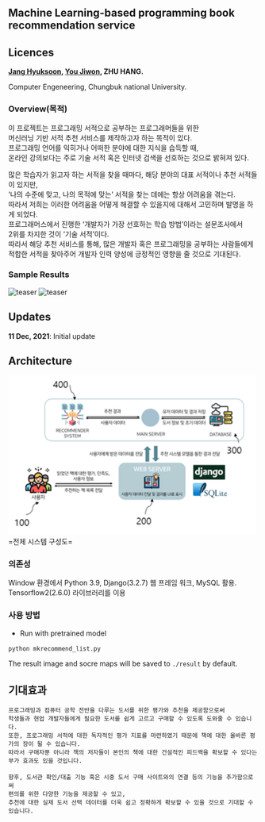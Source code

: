 ## Machine Learning-based programming book recommendation service


## Licences
**[Jang Hyuksoon](mailto:smashh712@gmail.com), [You Jiwon](mailto:jiwon71@g.cbnu.ac.kr), ZHU HANG.**
 
Computer Engeneering, Chungbuk national University.

### Overview(목적)
이 프로젝트는 프로그래밍 서적으로 공부하는 프로그래머들을 위한  
머신러닝 기반 서적 추천 서비스를 제작하고자 하는 목적이 있다.  
프로그래밍 언어를 익히거나 어떠한 분야에 대한 지식을 습득할 때,  
온라인 강의보다는 주로 기술 서적 혹은 인터넷 검색을 선호하는 것으로 밝혀져 있다.  

많은 학습자가 읽고자 하는 서적을 찾을 때마다, 해당 분야의 대표 서적이나 추천 서적들이 있지만,  
‘나의 수준에 맞고, 나의 목적에 맞는’ 서적을 찾는 데에는 항상 어려움을 겪는다.  
따라서 저희는 이러한 어려움을 어떻게 해결할 수 있을지에 대해서 고민하며 발명을 하게 되었다.  
프로그래머스에서 진행한 ‘개발자가 가장 선호하는 학습 방법’이라는 설문조사에서  
2위를 차지한 것이 ‘기술 서적’이다.  
따라서 해당 추천 서비스를 통해, 많은 개발자 혹은 프로그래밍을 공부하는 사람들에게  
적합한 서적을 찾아주어 개발자 인력 양성에 긍정적인 영향을 줄 것으로 기대된다.  

### Sample Results
<img width="1000" alt="teaser" src="https://user-images.githubusercontent.com/47660152/145638709-12a655e6-6700-4646-960e-c88c6e449a31.png">
<img width="1000" alt="teaser" src="https://user-images.githubusercontent.com/47660152/145638737-2079d87a-9f84-4534-b43c-aee602e7b4b2.png">


## Updates
**11 Dec, 2021**: Initial update

## Architecture
<img width="500" alt="architecture" src="./img/architecture.png">  
=전체 시스템 구성도=

### 의존성
Window 환경에서 Python 3.9, Django(3.2.7) 웹 프레임 워크, MySQL 활용.
Tensorflow2(2.6.0) 라이브러리를 이용

### 사용 방법

* Run with pretrained model
``` (with python 3.7)
python mkrecommend_list.py
```

The result image and socre maps will be saved to `./result` by default.

## 기대효과
```
프로그래밍과 컴퓨터 공학 전반을 다루는 도서를 위한 평가와 추천을 제공함으로써  
학생들과 현업 개발자들에게 필요한 도서를 쉽게 고르고 구매할 수 있도록 도와줄 수 있습니다.  
또한, 프로그래밍 서적에 대한 독자적인 평가 지표를 마련하였기 때문에 책에 대한 올바른 평가의 장이 될 수 있습니다.  
따라서 구매자뿐 아니라 책의 저자들이 본인의 책에 대한 건설적인 피드백을 확보할 수 있다는 부가 효과도 있을 것입니다.  

향후, 도서관 확인/대출 기능 혹은 시중 도서 구매 사이트와의 연결 등의 기능을 추가함으로써  
편의를 위한 다양한 기능을 제공할 수 있고,  
추천에 대한 실제 도서 선택 데이터를 더욱 쉽고 정확하게 확보할 수 있을 것으로 기대할 수 있습니다.  
```